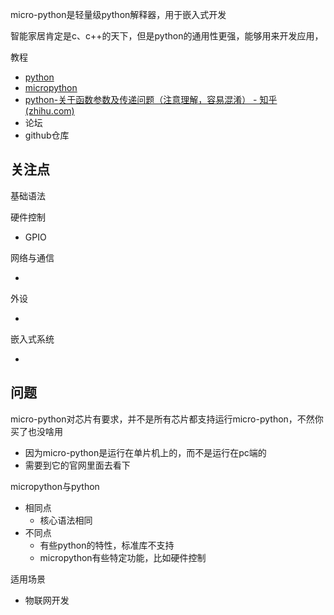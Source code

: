 micro-python是轻量级python解释器，用于嵌入式开发

智能家居肯定是c、c++的天下，但是python的通用性更强，能够用来开发应用，

教程

- [python](https://www.runoob.com/python/python-tutorial.html)
- [micropython](http://micropython.86x.net/en/latet/index.html)
- [python-关于函数参数及传递问题（注意理解，容易混淆） - 知乎 (zhihu.com)](https://zhuanlan.zhihu.com/p/458806734)
- 论坛
- github仓库



## 关注点

基础语法

硬件控制

- GPIO

网络与通信

- 

外设

- 

嵌入式系统

- 





## 问题

micro-python对芯片有要求，并不是所有芯片都支持运行micro-python，不然你买了也没啥用

- 因为micro-python是运行在单片机上的，而不是运行在pc端的
- 需要到它的官网里面去看下

micropython与python

- 相同点
  - 核心语法相同
- 不同点
  - 有些python的特性，标准库不支持
  - micropython有些特定功能，比如硬件控制

适用场景

- 物联网开发

